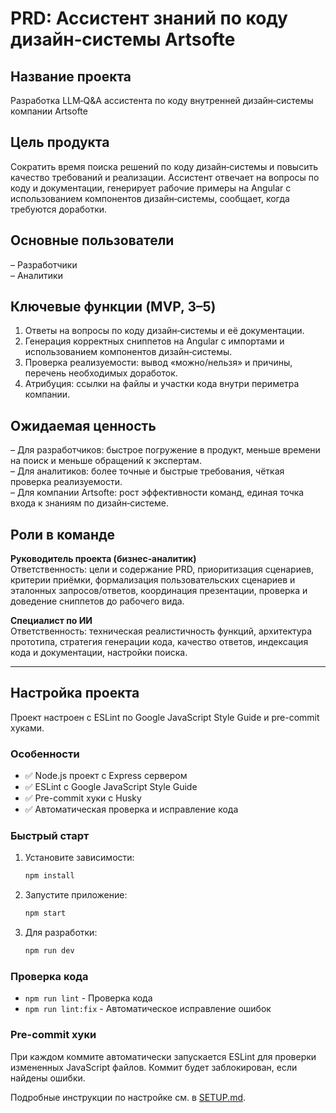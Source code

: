 # PRD: Ассистент знаний по коду дизайн‑системы Artsofte

## Название проекта

Разработка LLM‑Q&A ассистента по коду внутренней дизайн‑системы компании Artsofte

## Цель продукта

Сократить время поиска решений по коду дизайн‑системы и повысить качество требований и реализации. Ассистент отвечает на
вопросы по коду и документации, генерирует рабочие примеры на Angular с использованием компонентов дизайн‑системы,
сообщает, когда требуются доработки.

## Основные пользователи

– Разработчики  
– Аналитики

## Ключевые функции (MVP, 3–5)

1. Ответы на вопросы по коду дизайн‑системы и её документации.
2. Генерация корректных сниппетов на Angular с импортами и использованием компонентов дизайн‑системы.
3. Проверка реализуемости: вывод «можно/нельзя» и причины, перечень необходимых доработок.
4. Атрибуция: ссылки на файлы и участки кода внутри периметра компании.

## Ожидаемая ценность

– Для разработчиков: быстрое погружение в продукт, меньше времени на поиск и меньше обращений к экспертам.  
– Для аналитиков: более точные и быстрые требования, чёткая проверка реализуемости.  
– Для компании Artsofte: рост эффективности команд, единая точка входа к знаниям по дизайн‑системе.

## Роли в команде

**Руководитель проекта (бизнес‑аналитик)**  
Ответственность: цели и содержание PRD, приоритизация сценариев, критерии приёмки, формализация пользовательских
сценариев и эталонных запросов/ответов, координация презентации, проверка и
доведение сниппетов до рабочего вида.

**Специалист по ИИ**  
Ответственность: техническая реалистичность функций, архитектура прототипа, стратегия генерации кода, качество ответов,
индексация кода и документации, настройки поиска.

---

## Настройка проекта

Проект настроен с ESLint по Google JavaScript Style Guide и pre-commit хуками.

### Особенности

- ✅ Node.js проект с Express сервером
- ✅ ESLint с Google JavaScript Style Guide
- ✅ Pre-commit хуки с Husky
- ✅ Автоматическая проверка и исправление кода

### Быстрый старт

1. Установите зависимости:
   ```bash
   npm install
   ```

2. Запустите приложение:
   ```bash
   npm start
   ```

3. Для разработки:
   ```bash
   npm run dev
   ```

### Проверка кода

- `npm run lint` - Проверка кода
- `npm run lint:fix` - Автоматическое исправление ошибок

### Pre-commit хуки

При каждом коммите автоматически запускается ESLint для проверки измененных JavaScript файлов. Коммит будет заблокирован, если найдены ошибки.

Подробные инструкции по настройке см. в [SETUP.md](SETUP.md).

